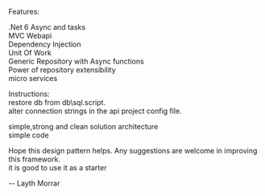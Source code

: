 Features:

.Net 6
Async and tasks  
MVC Webapi  
Dependency Injection   
Unit Of Work  
Generic Repository with Async functions  
Power of repository extensibility  
micro services  
  
Instructions:  
restore db from db\sql.script.  
alter connection strings in the api project  config file.  

simple,strong and clean solution architecture  
simple code   

Hope this design pattern helps. Any suggestions are welcome in improving this framework.  
it is good to use it as a starter   

-- Layth Morrar  
